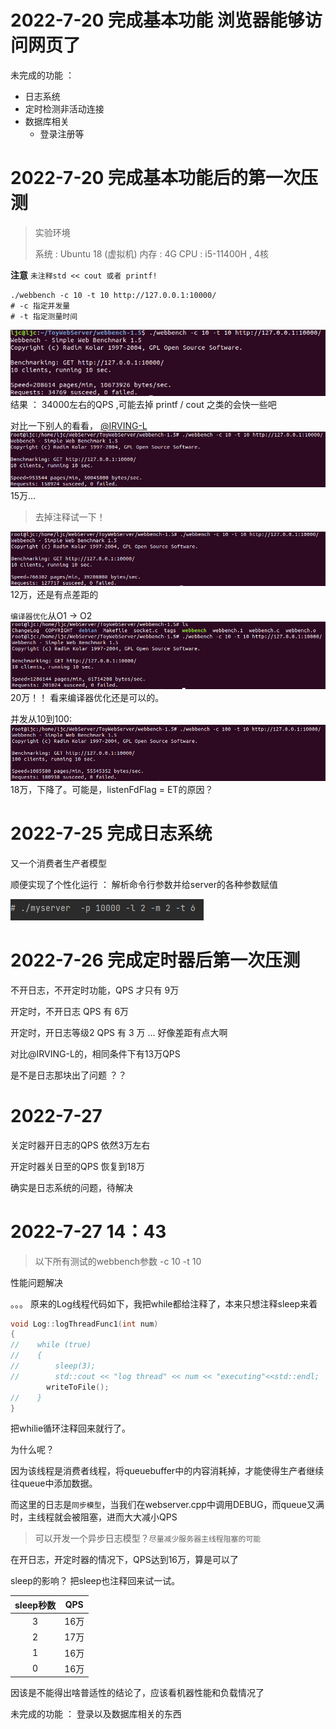 # 2022-7-20 完成基本功能 浏览器能够访问网页了
未完成的功能 ：
- 日志系统
- 定时检测非活动连接
- 数据库相关
  - 登录注册等

# 2022-7-20 完成基本功能后的第一次压测
>实验环境
> 
> 系统 : Ubuntu 18 (虚拟机)
> 内存 : 4G
> CPU : i5-11400H , 4核
 
**注意** `未注释std << cout 或者 printf!` 

~~~shell
./webbench -c 10 -t 10 http://127.0.0.1:10000/
# -c 指定并发量
# -t 指定测量时间
~~~

![img.png](img.png)
结果 ： 34000左右的QPS ,可能去掉 printf / cout 之类的会快一些吧

对比一下别人的看看，
[@IRVING-L](https://gitee.com/ljunsang/tiny-http-server)
![img_1.png](img_1.png)
15万...


> 去掉注释试一下！

![img_2.png](img_2.png)
12万，还是有点差距的

`编译器优化`从O1 -> O2
![img_3.png](img_3.png)
20万！！ 
看来编译器优化还是可以的。

并发从10到100:
![img_4.png](img_4.png)
18万，下降了。可能是，listenFdFlag = ET的原因？

# 2022-7-25 完成日志系统
又一个消费者生产者模型

顺便实现了个性化运行 ： 解析命令行参数并给server的各种参数赋值

![img](./images/img.png)

# 2022-7-26 完成定时器后第一次压测
不开日志，不开定时功能，QPS 才只有 9万

开定时，不开日志 QPS 有 6万

开定时，开日志等级2 QPS 有 3 万 ... 好像差距有点大啊

对比@IRVING-L的，相同条件下有13万QPS

是不是日志那块出了问题 ？？

# 2022-7-27
关定时器开日志的QPS 依然3万左右

开定时器关日至的QPS 恢复到18万

确实是日志系统的问题，待解决

# 2022-7-27 14：43
> 以下所有测试的webbench参数 -c 10 -t 10

性能问题解决

。。。
原来的Log线程代码如下，我把while都给注释了，本来只想注释sleep来着

~~~cpp
void Log::logThreadFunc1(int num)
{
//    while (true)
//    {
//        sleep(3);
//        std::cout << "log thread" << num << "executing"<<std::endl;
        writeToFile();
//    }
}
~~~
把whilie循环注释回来就行了。

为什么呢？

因为该线程是消费者线程，将queuebuffer中的内容消耗掉，才能使得生产者继续往queue中添加数据。

而这里的日志是`同步模型`，当我们在webserver.cpp中调用DEBUG，而queue又满时，主线程就会被阻塞，进而大大减小QPS

> 可以开发一个异步日志模型？`尽量减少服务器主线程阻塞的可能`

在开日志，开定时器的情况下，QPS达到16万，算是可以了

sleep的影响？
把sleep也注释回来试一试。

| sleep秒数 | QPS |
|:-------:|:---:|
|    3    | 16万 |
|    2    | 17万 |
|    1    | 16万 |
|    0    | 16万 |

因该是不能得出啥普适性的结论了，应该看机器性能和负载情况了

未完成的功能 ： 登录以及数据库相关的东西

